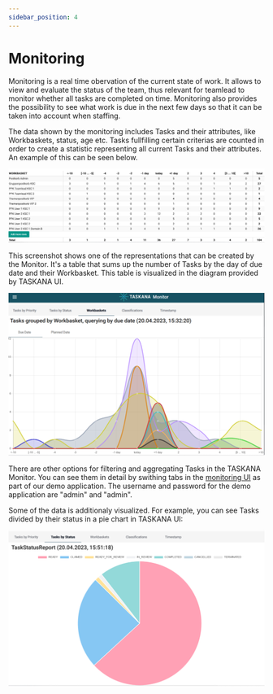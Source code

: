 ```yaml
---
sidebar_position: 4
---
```


# Monitoring

Monitoring is a real time obervation of the current state of work. It allows to view and evaluate the status of the team, thus relevant for teamlead to monitor whether all tasks are completed on time. Monitoring also provides the possibility to see what work is due in the next few days so that it can be taken into account when staffing.

The data shown by the monitoring includes Tasks and their attributes, like Workbaskets, status, age etc. Tasks fullfilling certain criterias are counted in order to create a statistic representing all current Tasks and their attributes. An example of this can be seen below.

![Tasks by Workbasket and due date: Table](../static/features/monitoring-by-workbasket-and-due-date.png)

This screenshot shows one of the representations that can be created by the Monitor. It's a table that sums up the number of Tasks by the day of due date and their Workbasket. This table is visualized in the diagram provided by TASKANA UI.

![Tasks by Workbasket and due date: Diagram](../static/features/monitoring-by-workbasket-and-due-date-visual.png)

There are other options for filtering and aggregating Tasks in the TASKANA Monitor. You can see them in detail by swithing tabs in the [monitoring UI](https://taskana.mybluemix.net/taskana/#/taskana/monitor/tasks-priority) as part of our demo application. The username and password for the demo application are "admin" and "admin".


Some of the data is additionaly visualized. For example, you can see Tasks divided by their status in a pie chart in TASKANA UI:

![Tasks by Status: Diagram](../static/features/monitoring-tasks-by-status.png)
